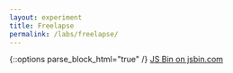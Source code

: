 ```yaml
---
layout: experiment
title: Freelapse
permalink: /labs/freelapse/
---
```

{::options parse_block_html="true" /}
<a class="jsbin-embed" href="http://jsbin.com/buqiba/13/embed?output">JS Bin on jsbin.com</a><script src="http://static.jsbin.com/js/embed.min.js?3.35.2"></script>
